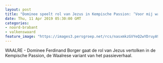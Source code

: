 ```yaml
---
layout: post
title: "Dominee speelt rol van Jezus in Kempische Passion: ‘Voor mij was hij geen held’"
date: Thu, 11 Apr 2019 05:30:00 GMT
categories: 
- noord-brabant 
- valkenswaard 
feature_image: "https://images3.persgroep.net/rcs/nasxmkzGVYeQ2wYDruyA9-Ohbo4/diocontent/144696254/_fitwidth/400/?appId=21791a8992982cd8da851550a453bd7f&quality=0.7"
---
```


WAALRE - Dominee Ferdinand Borger gaat de rol van Jezus vertolken in de Kempische Passion, de Waalrese variant van het passieverhaal.
